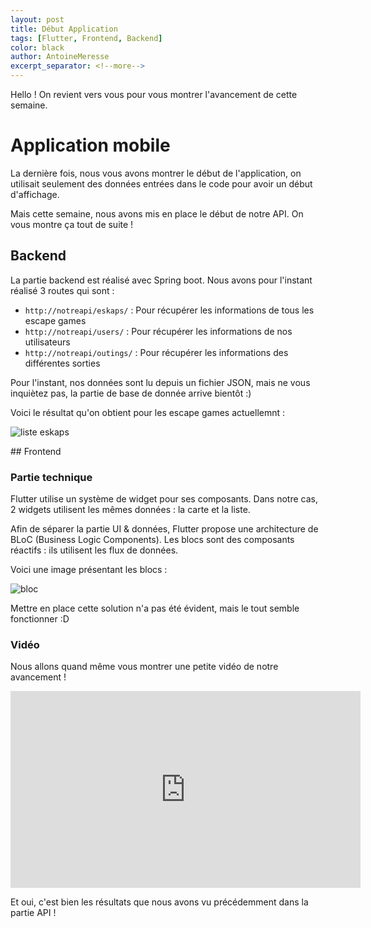 ```yaml
---
layout: post
title: Début Application
tags: [Flutter, Frontend, Backend]
color: black
author: AntoineMeresse
excerpt_separator: <!--more-->
---
```


Hello ! On revient vers vous pour vous montrer l'avancement de cette semaine.

<!--more-->

# Application mobile

La dernière fois, nous vous avons montrer le début de l'application, on utilisait seulement des données entrées dans le code
pour avoir un début d'affichage.

Mais cette semaine, nous avons mis en place le début de notre API. On vous montre ça tout de suite !

## Backend

La partie backend est réalisé avec Spring boot.
Nous avons pour l'instant réalisé 3 routes qui sont :

- `http://notreapi/eskaps/` : Pour récupérer les informations de tous les escape games
- `http://notreapi/users/` : Pour récupérer les informations de nos utilisateurs
- `http://notreapi/outings/` : Pour récupérer les informations des différentes sorties

Pour l'instant, nos données sont lu depuis un fichier JSON, mais ne vous inquiètez pas, la partie de base de donnée arrive bientôt :)

Voici le résultat qu'on obtient pour les escape games actuellemnt :

![liste eskaps](../../../assets/img/api_v1.png "Liste des premiers escape games")

## Frontend

### Partie technique

Flutter utilise un système de widget pour ses composants. Dans notre cas, 2 widgets utilisent les mêmes données : la carte et la liste.

Afin de séparer la partie UI & données, Flutter propose une architecture de BLoC (Business Logic Components).
Les blocs sont des composants réactifs : ils utilisent les flux de données.

Voici une image présentant les blocs :

![bloc](../../../assets/img/bloc_architecture.png "Architecture Bloc")

Mettre en place cette solution n'a pas été évident, mais le tout semble fonctionner :D

### Vidéo

Nous allons quand même vous montrer une petite vidéo de notre avancement !

<iframe width="560" height="315" src="https://www.youtube.com/watch?v=rDSxufaPjxg" frameborder="0" allow="accelerometer; autoplay; clipboard-write; encrypted-media; gyroscope; picture-in-picture" allowfullscreen></iframe>

Et oui, c'est bien les résultats que nous avons vu précédemment dans la partie API !
